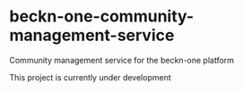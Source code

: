 # beckn-one-community-management-service
Community management service for the beckn-one platform

This project is currently under development
